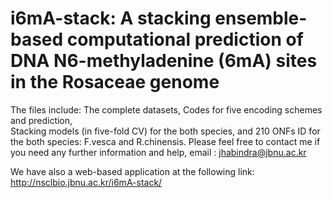# i6mA-stack: A stacking ensemble-based computational prediction of DNA N6-methyladenine (6mA) sites in the Rosaceae genome
The files include:
The complete datasets,
Codes for  five encoding schemes and prediction,  
 Stacking models (in five-fold CV) for the both species, 
and 210 ONFs ID for the both species: F.vesca and R.chinensis.
Please feel free to contact me if you need any further information and help, email : jhabindra@jbnu.ac.kr

We have also a web-based application at the following link: http://nsclbio.jbnu.ac.kr/i6mA-stack/ 
